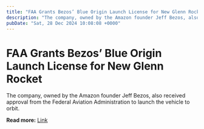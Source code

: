 ```yaml
---
title: "FAA Grants Bezos’ Blue Origin Launch License for New Glenn Rocket"
description: "The company, owned by the Amazon founder Jeff Bezos, also received approval from the Federal Aviation Administration to launch the vehicle to orbit."
pubDate: "Sat, 28 Dec 2024 10:08:08 +0000"
---
```


# FAA Grants Bezos’ Blue Origin Launch License for New Glenn Rocket

The company, owned by the Amazon founder Jeff Bezos, also received approval from the Federal Aviation Administration to launch the vehicle to orbit.

**Read more:** [Link](https://www.nytimes.com/2024/12/27/science/new-glenn-blue-origin.html)
